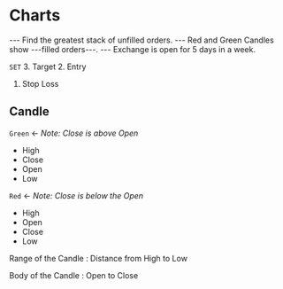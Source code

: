 


# Charts

--- Find the greatest stack of unfilled orders.
--- Red and Green Candles show ---filled orders---.
--- Exchange is open for 5 days in a week.

`SET`
3. Target
2. Entry 
1. Stop Loss

## Candle
`Green` <- _Note: Close is above Open_
* High
* Close
* Open
* Low

`Red` <- _Note: Close is below the Open_
* High
* Open
* Close
* Low

Range of the Candle
: Distance from High to Low 

Body of the Candle
: Open to Close


<!--stackedit_data:
eyJoaXN0b3J5IjpbNjY5NDcxMjE2LC05MDAzOTExNTMsNzMwOT
k4MTE2XX0=
-->